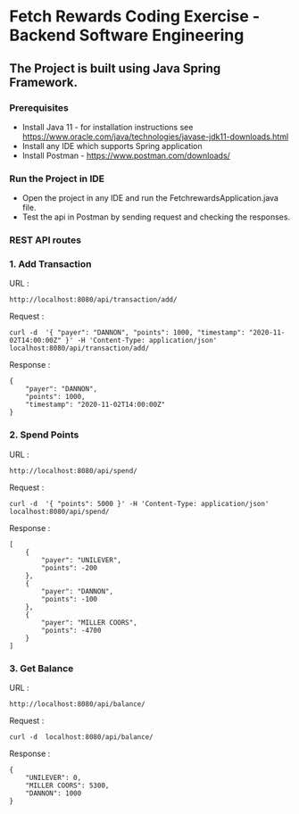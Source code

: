 # Fetch Rewards Coding Exercise - Backend Software Engineering

## The Project is built using Java Spring Framework.

### Prerequisites

- Install Java 11 - for installation instructions see https://www.oracle.com/java/technologies/javase-jdk11-downloads.html
- Install any IDE which supports Spring application
- Install Postman - https://www.postman.com/downloads/


### Run the Project in IDE

- Open the project in any IDE and run the FetchrewardsApplication.java file.
- Test the api in Postman by sending request and checking the responses.

### REST API routes

### 1. Add Transaction

URL : 
```
http://localhost:8080/api/transaction/add/
```
Request : 
```
curl -d  '{ "payer": "DANNON", "points": 1000, "timestamp": "2020-11-02T14:00:00Z" }' -H 'Content-Type: application/json' localhost:8080/api/transaction/add/
```
Response :
```
{
    "payer": "DANNON",
    "points": 1000,
    "timestamp": "2020-11-02T14:00:00Z"
}
```

### 2. Spend Points

URL : 
```
http://localhost:8080/api/spend/
```
Request : 
```
curl -d  '{ "points": 5000 }' -H 'Content-Type: application/json' localhost:8080/api/spend/
```
Response :
```
[
    {
        "payer": "UNILEVER",
        "points": -200
    },
    {
        "payer": "DANNON",
        "points": -100
    },
    {
        "payer": "MILLER COORS",
        "points": -4700
    }
]
```

### 3. Get Balance

URL : 
```
http://localhost:8080/api/balance/
```

Request : 
```
curl -d  localhost:8080/api/balance/
```

Response :
```
{
    "UNILEVER": 0,
    "MILLER COORS": 5300,
    "DANNON": 1000
}
```
